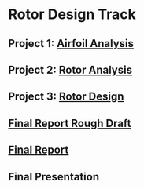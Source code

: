 # Rotor Design Track

## Project 1: [Airfoil Analysis](../assignment_descriptions/airfoil_analysis.pdf)

## Project 2: [Rotor Analysis](../assignment_descriptions/rotor_analysis.pdf)

## Project 3: [Rotor Design](../assignment_descriptions/rotor_design.pdf)

## [Final Report Rough Draft](../assignment_descriptions/formal_review.pdf)

## [Final Report](../assignment_descriptions/thesis.pdf)

## Final Presentation
